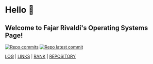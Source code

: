 # Hello 👋 
## Welcome to Fajar Rivaldi's Operating Systems Page!

[![Repo commits](https://badgen.net/github/commits/fajarriv/os222)](https://github.com/fajarriv/os222/commits/master)
[![Repo latest commit](https://img.shields.io/github/last-commit/fajarriv/os222)](https://github.com/fajarriv/os222/commits/master)

[LOG](TXT/mylog.txt) | [LINKS](LINKS/) | [RANK](TXT/myrank.txt) | [REPOSITORY](https://github.com/fajarriv/os212)
